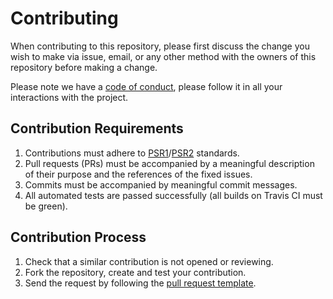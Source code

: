 # Contributing

When contributing to this repository, please first discuss the change you wish to make via issue,
email, or any other method with the owners of this repository before making a change. 

Please note we have a [code of conduct](CODE_OF_CONDUCT.md), please follow it in all your interactions with the project.

## Contribution Requirements

1. Contributions must adhere to [PSR1](https://www.php-fig.org/psr/psr-1/)/[PSR2](https://www.php-fig.org/psr/psr-2/) standards.
2. Pull requests (PRs) must be accompanied by a meaningful description of their purpose and the references of the fixed issues.
3. Commits must be accompanied by meaningful commit messages.
4. All automated tests are passed successfully (all builds on Travis CI must be green).

## Contribution Process

1. Check that a similar contribution is not opened or reviewing.
2. Fork the repository, create and test your contribution.
3. Send the request by following the [pull request template](PULL_REQUEST_TEMPLATE.md).
